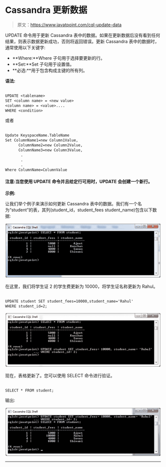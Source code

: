 # Cassandra 更新数据

> 原文：<https://www.javatpoint.com/cql-update-data>

UPDATE 命令用于更新 Cassandra 表中的数据。如果在更新数据后没有看到任何结果，则表示数据更新成功，否则将返回错误。更新 Cassandra 表中的数据时，通常使用以下关键字:

*   **Where:**Where 子句用于选择要更新的行。
*   **Set:**Set 子句用于设置值。
*   **必选:**用于包含构成主键的所有列。

**语法:**

```

UPDATE <tablename>
SET <column name> = <new value>
<column name> = <value>....
WHERE <condition> 

```

或者

```

Update KeyspaceName.TableName 
Set ColumnName1=new Column1Value,
      ColumnName2=new Column2Value,
      ColumnName3=new Column3Value,
       .
       .
       .
Where ColumnName=ColumnValue

```

#### 注意:当您使用 UPDATE 命令并且给定行可用时，UPDATE 会创建一个新行。

**示例:**

让我们举个例子来演示如何更新 Cassandra 表中的数据。我们有一个名为“student”的表，其列(student_id，student_fees student_name)包含以下数据:

![Cassandra Update data 1](img/515e67a8492857c95d6e7be98a8d7a6a.png)

在这里，我们将学生证 2 的学生费更新为 10000，将学生证名称更新为 Rahul。

```

UPDATE student SET student_fees=10000,student_name='Rahul'
WHERE student_id=2; 

```

![Cassandra Update data 2](img/8137538bf140a7601024c2705cc675fe.png)

现在，表格更新了。您可以使用 SELECT 命令进行验证。

```

SELECT * FROM student; 

```

输出:

![Cassandra Update data 3](img/e3168fc8dcb6714060483c7b55c7a971.png)

* * *